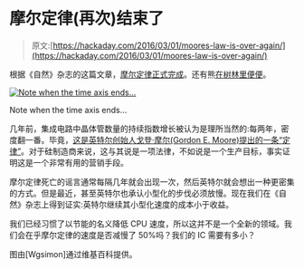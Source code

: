# 摩尔定律(再次)结束了

> 原文:[https://hackaday.com/2016/03/01/moores-law-is-over-again/](https://hackaday.com/2016/03/01/moores-law-is-over-again/)

根据《自然》杂志的这篇文章，[摩尔定律正式完成](http://www.nature.com/news/the-chips-are-down-for-moore-s-law-1.19338)。还有熊[在树林里便便](http://hackaday.com/2015/09/09/exponential-growth-in-linear-time-the-end-of-moores-law/)。

[![Note when the time axis ends...](../Images/f15be762a09af4cb2507bbacddabed2e.png)](https://hackaday.com/wp-content/uploads/2016/02/transistor_count_and_moores_law_-_2011.png)

Note when the time axis ends…

几年前，集成电路中晶体管数量的持续指数增长被认为是理所当然的:每两年，密度翻一番。毕竟，[这是英特尔创始人戈登·摩尔(Gordon E. Moore)提出的一条“定律”](http://www.intel.com/content/www/us/en/silicon-innovations/moores-law-technology.html)。对于硅制造商来说，这与其说是一项法律，不如说是一个生产目标，事实证明这是一个非常有用的营销手段。

摩尔定律死亡的谣言通常每隔几年就会出现一次，然后英特尔就会想出一种更密集的方式。但是最近，甚至英特尔也承认小型化的步伐必须放慢。现在我们在《自然》杂志上得到证实:英特尔继续其小型化速度的成本小于收益。

我们已经习惯了以节能的名义降低 CPU 速度，所以这并不是一个全新的领域。我们会在乎摩尔定律的速度是否减慢了 50%吗？我们的 IC 需要有多小？

图由[Wgsimon]通过维基百科提供。